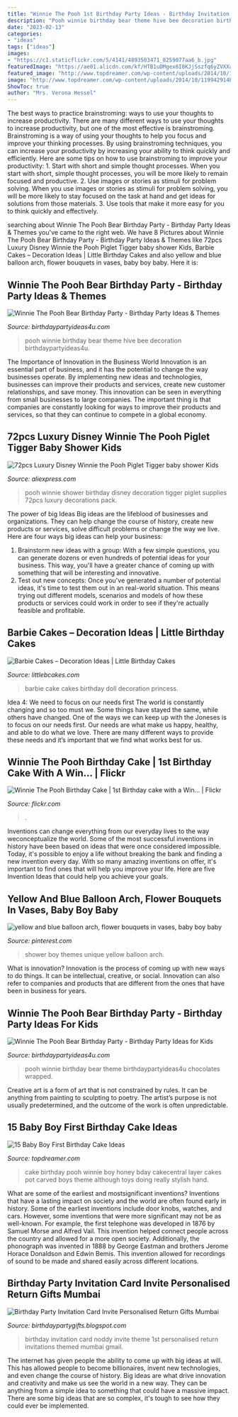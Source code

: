 ```yaml
---
title: "Winnie The Pooh 1st Birthday Party Ideas - Birthday Invitation Card Noddy Invite Theme 1st Personalised Return Invitations Themed Mumbai Gmail"
description: "Pooh winnie birthday bear theme hive bee decoration birthdaypartyideas4u"
date: "2023-02-13"
categories:
- "ideas"
tags: ["ideas"]
images:
- "https://c1.staticflickr.com/5/4141/4893503471_8259077aa6_b.jpg"
featuredImage: "https://ae01.alicdn.com/kf/HTB1uDMgex6I8KJjSszfq6yZVXXaw/72pcs-Luxury-Disney-Winnie-the-Pooh-Piglet-Tigger-baby-shower-Kids-Birthday-Party-Decoration-Set-Party.jpg"
featured_image: "http://www.topdreamer.com/wp-content/uploads/2014/10/119942914b3a985be84b0a38d108a34b-718x960.jpg"
image: "http://www.topdreamer.com/wp-content/uploads/2014/10/119942914b3a985be84b0a38d108a34b-718x960.jpg"
ShowToc: true
author: "Mrs. Verona Hessel"
---
```



The best ways to practice brainstroming: ways to use your thoughts to increase productivity.
There are many different ways to use your thoughts to increase productivity, but one of the most effective is brainstroming. Brainstroming is a way of using your thoughts to help you focus and improve your thinking processes. By using brainstroming techniques, you can increase your productivity by increasing your ability to think quickly and efficiently. Here are some tips on how to use brainstroming to improve your productivity: 1. Start with short and simple thought processes. When you start with short, simple thought processes, you will be more likely to remain focused and productive. 2. Use images or stories as stimuli for problem solving. When you use images or stories as stimuli for problem solving, you will be more likely to stay focused on the task at hand and get ideas for solutions from those materials. 3. Use tools that make it more easy for you to think quickly and effectively.

	

		
searching about Winnie The Pooh Bear Birthday Party - Birthday Party Ideas &amp; Themes you've came to the right web. We have 8 Pictures about Winnie The Pooh Bear Birthday Party - Birthday Party Ideas &amp; Themes like 72pcs Luxury Disney Winnie the Pooh Piglet Tigger baby shower Kids, Barbie Cakes – Decoration Ideas | Little Birthday Cakes and also yellow and blue balloon arch, flower bouquets in vases, baby boy baby. Here it is:
		
    
## Winnie The Pooh Bear Birthday Party - Birthday Party Ideas &amp; Themes

<img loading=lazy src="http://i2.wp.com/www.birthdaypartyideas4u.com/wp-content/uploads/2017/09/Winnie-The-Pooh-Bear-Birthday-Party-Bee-Hive-600x899.png?resize=570%2C854" onerror="this.onerror=null;this.src='https://tse4.mm.bing.net/th?id=OIP.AgKLFE7v7_xBDoazS8e25wHaLG&amp;pid=15.1';" alt="Winnie The Pooh Bear Birthday Party - Birthday Party Ideas &amp; Themes">

_Source: birthdaypartyideas4u.com_

>pooh winnie birthday bear theme hive bee decoration birthdaypartyideas4u. 

	

The Importance of Innovation in the Business World
Innovation is an essential part of business, and it has the potential to change the way businesses operate. By implementing new ideas and technologies, businesses can improve their products and services, create new customer relationships, and save money. This innovation can be seen in everything from small businesses to large companies. The important thing is that companies are constantly looking for ways to improve their products and services, so that they can continue to compete in a global economy.

    
## 72pcs Luxury Disney Winnie The Pooh Piglet Tigger Baby Shower Kids

<img loading=lazy src="https://ae01.alicdn.com/kf/HTB1uDMgex6I8KJjSszfq6yZVXXaw/72pcs-Luxury-Disney-Winnie-the-Pooh-Piglet-Tigger-baby-shower-Kids-Birthday-Party-Decoration-Set-Party.jpg" onerror="this.onerror=null;this.src='https://tse3.mm.bing.net/th?id=OIP.etRdo81m729FMUJOpFX4FgHaHa&amp;pid=15.1';" alt="72pcs Luxury Disney Winnie the Pooh Piglet Tigger baby shower Kids">

_Source: aliexpress.com_

>pooh winnie shower birthday disney decoration tigger piglet supplies 72pcs luxury decorations pack. 

	

The power of big Ideas
Big ideas are the lifeblood of businesses and organizations. They can help change the course of history, create new products or services, solve difficult problems or change the way we live.
Here are four ways big ideas can help your business: 
1. Brainstorm new ideas with a group: With a few simple questions, you can generate dozens or even hundreds of potential ideas for your business. This way, you'll have a greater chance of coming up with something that will be interesting and innovative.
2. Test out new concepts: Once you've generated a number of potential ideas, it's time to test them out in an real-world situation. This means trying out different models, scenarios and models of how these products or services could work in order to see if they're actually feasible and profitable. 

    
## Barbie Cakes – Decoration Ideas | Little Birthday Cakes

<img loading=lazy src="http://www.littlebcakes.com/wp-content/uploads/2013/08/Barbie-Cakes-For-Girls.jpg" onerror="this.onerror=null;this.src='https://tse3.mm.bing.net/th?id=OIP.1TMKMeHK2UDCx6f6UtaURQHaKV&amp;pid=15.1';" alt="Barbie Cakes – Decoration Ideas | Little Birthday Cakes">

_Source: littlebcakes.com_

>barbie cake cakes birthday doll decoration princess. 

	

Idea 4: We need to focus on our needs first
The world is constantly changing and so too must we. Some things have stayed the same, while others have changed. One of the ways we can keep up with the Joneses is to focus on our needs first. Our needs are what make us happy, healthy, and able to do what we love. There are many different ways to provide these needs and it’s important that we find what works best for us.

    
## Winnie The Pooh Birthday Cake | 1st Birthday Cake With A Win… | Flickr

<img loading=lazy src="https://c1.staticflickr.com/5/4141/4893503471_8259077aa6_b.jpg" onerror="this.onerror=null;this.src='https://tse4.mm.bing.net/th?id=OIP.BmpYskEXCQGlgk3a9O4fHgHaLH&amp;pid=15.1';" alt="Winnie The Pooh Birthday Cake | 1st Birthday cake with a Win… | Flickr">

_Source: flickr.com_

>. 

	

Inventions can change everything from our everyday lives to the way weconceptualize the world. Some of the most successful inventions in history have been based on ideas that were once considered impossible. Today, it's possible to enjoy a life without breaking the bank and finding a new invention every day. With so many amazing inventions on offer, it's important to find ones that will help you improve your life. Here are five Invention Ideas that could help you achieve your goals.

    
## Yellow And Blue Balloon Arch, Flower Bouquets In Vases, Baby Boy Baby

<img loading=lazy src="https://i.pinimg.com/736x/48/63/a5/4863a5a5a53620a570842ee794f0ccbd.jpg" onerror="this.onerror=null;this.src='https://tse3.mm.bing.net/th?id=OIP.5-ofgeI5Eyo_watT7sa7IwHaJQ&amp;pid=15.1';" alt="yellow and blue balloon arch, flower bouquets in vases, baby boy baby">

_Source: pinterest.com_

>shower boy themes unique yellow balloon arch. 

	

What is innovation?
Innovation is the process of coming up with new ways to do things. It can be intellectual, creative, or social. Innovation can also refer to companies and products that are different from the ones that have been in business for years.

    
## Winnie The Pooh Bear Birthday Party - Birthday Party Ideas For Kids

<img loading=lazy src="https://www.birthdaypartyideas4u.com/wp-content/uploads/2017/09/Winnie-The-Pooh-Bear-Birthday-Party-Wrapped-Chocolates.png" onerror="this.onerror=null;this.src='https://tse4.mm.bing.net/th?id=OIP.wBPAzjuzwbWfjXivcD_VGwHaE8&amp;pid=15.1';" alt="Winnie The Pooh Bear Birthday Party - Birthday Party Ideas for Kids">

_Source: birthdaypartyideas4u.com_

>pooh winnie birthday bear theme birthdaypartyideas4u chocolates wrapped. 

	

Creative art is a form of art that is not constrained by rules. It can be anything from painting to sculpting to poetry. The artist’s purpose is not usually predetermined, and the outcome of the work is often unpredictable.

    
## 15 Baby Boy First Birthday Cake Ideas

<img loading=lazy src="http://www.topdreamer.com/wp-content/uploads/2014/10/119942914b3a985be84b0a38d108a34b-718x960.jpg" onerror="this.onerror=null;this.src='https://tse1.mm.bing.net/th?id=OIP.gFR3OWxEpotHfVx66zJ0cgHaJ5&amp;pid=15.1';" alt="15 Baby Boy First Birthday Cake Ideas">

_Source: topdreamer.com_

>cake birthday pooh winnie boy honey bday cakecentral layer cakes pot carved boys theme although toys doing really stylish hand. 

	

What are some of the earliest and mostsignificant inventions?
Inventions that have a lasting impact on society and the world are often found early in history. Some of the earliest inventions include door knobs, watches, and cars. However, some inventions that were more significant may not be as well-known. For example, the first telephone was developed in 1876 by Samuel Morse and Alfred Vail. This invention helped connect people across the country and allowed for a more open society. Additionally, the phonograph was invented in 1888 by George Eastman and brothers Jerome Horace Donaldson and Edwin Bemis. This invention allowed for recordings of sound to be made and shared easily across different locations.

    
## Birthday Party Invitation Card Invite Personalised Return Gifts Mumbai

<img loading=lazy src="http://4.bp.blogspot.com/-8s9AtnKxzQs/UpCpj9XfCUI/AAAAAAAAALw/Da6E986F9Ik/s1600/NODDY+BIRTHDAY+PARTY+CARD+2.jpg" onerror="this.onerror=null;this.src='https://tse2.mm.bing.net/th?id=OIP.nT7OyA2l6f9ykhHa97OqcAHaLj&amp;pid=15.1';" alt="Birthday Party Invitation Card Invite Personalised Return Gifts Mumbai">

_Source: birthdaypartygifts.blogspot.com_

>birthday invitation card noddy invite theme 1st personalised return invitations themed mumbai gmail. 

	

The internet has given people the ability to come up with big ideas at will. This has allowed people to become billionaires, invent new technologies, and even change the course of history. Big ideas are what drive innovation and creativity and make us see the world in a new way. They can be anything from a simple idea to something that could have a massive impact. There are some big ideas that are so complex, it's tough to see how they could ever be implemented.

